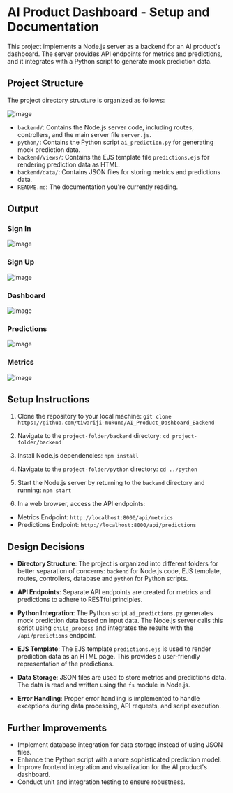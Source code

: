 # AI Product Dashboard - Setup and Documentation

This project implements a Node.js server as a backend for an AI product's dashboard. The server provides API endpoints for metrics and predictions, and it integrates with a Python script to generate mock prediction data.

## Project Structure

The project directory structure is organized as follows:

![image](https://github.com/tiwariji-mukund/AI_Product_Dashboard_Backend/assets/92503293/e353a162-ebe4-484c-9a47-b97431d02ea7)


- `backend/`: Contains the Node.js server code, including routes, controllers, and the main server file `server.js`.
- `python/`: Contains the Python script `ai_prediction.py` for generating mock prediction data.
- `backend/views/`: Contains the EJS template file `predictions.ejs` for rendering prediction data as HTML.
- `backend/data/`: Contains JSON files for storing metrics and predictions data.
- `README.md`: The documentation you're currently reading.

## Output
### Sign In
![image](https://github.com/tiwariji-mukund/AI_Product_Dashboard_Backend/assets/92503293/1c45fe65-95e4-4713-810a-f99cc6e72507)

### Sign Up
![image](https://github.com/tiwariji-mukund/AI_Product_Dashboard_Backend/assets/92503293/6ac80882-4fa4-45ed-bf7c-1f0be01086a9)

### Dashboard
![image](https://github.com/tiwariji-mukund/AI_Product_Dashboard_Backend/assets/92503293/6160a3c0-14ce-4517-b153-2fd8c5107e5b)

### Predictions
![image](https://github.com/tiwariji-mukund/AI_Product_Dashboard_Backend/assets/92503293/ebffdb48-15bd-44d5-9d48-ce6292bf9b25)

### Metrics
![image](https://github.com/tiwariji-mukund/AI_Product_Dashboard_Backend/assets/92503293/f5bb688b-6c56-46ee-9480-95160c216e70)

## Setup Instructions

1. Clone the repository to your local machine:
   `git clone https://github.com/tiwariji-mukund/AI_Product_Dashboard_Backend`

2. Navigate to the `project-folder/backend` directory: `cd project-folder/backend`

3. Install Node.js dependencies: `npm install`

4. Navigate to the `project-folder/python` directory: `cd ../python`


7. Start the Node.js server by returning to the `backend` directory and running:   `npm start`


8. In a web browser, access the API endpoints:

- Metrics Endpoint: `http://localhost:8000/api/metrics`
- Predictions Endpoint: `http://localhost:8000/api/predictions`

## Design Decisions

- **Directory Structure**: The project is organized into different folders for better separation of concerns: `backend` for Node.js code, EJS temolate, routes, controllers, database and `python` for Python scripts.

- **API Endpoints**: Separate API endpoints are created for metrics and predictions to adhere to RESTful principles.

- **Python Integration**: The Python script `ai_predictions.py` generates mock prediction data based on input data. The Node.js server calls this script using `child_process` and integrates the results with the `/api/predictions` endpoint.

- **EJS Template**: The EJS template `predictions.ejs` is used to render prediction data as an HTML page. This provides a user-friendly representation of the predictions.

- **Data Storage**: JSON files are used to store metrics and predictions data. The data is read and written using the `fs` module in Node.js.

- **Error Handling**: Proper error handling is implemented to handle exceptions during data processing, API requests, and script execution.

## Further Improvements

- Implement database integration for data storage instead of using JSON files.
- Enhance the Python script with a more sophisticated prediction model.
- Improve frontend integration and visualization for the AI product's dashboard.
- Conduct unit and integration testing to ensure robustness.

